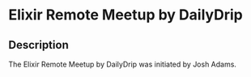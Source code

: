 # Elixir Remote Meetup by DailyDrip

## Description

The Elixir Remote Meetup by DailyDrip was initiated by Josh Adams.
